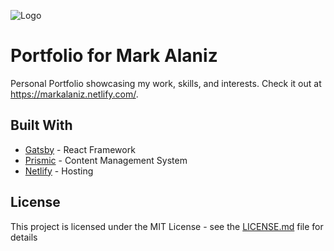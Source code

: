 ![Logo](https://i.imgur.com/vukxGDr.png)
# Portfolio for Mark Alaniz

Personal Portfolio showcasing my work, skills, and interests. Check it out at https://markalaniz.netlify.com/.

## Built With

* [Gatsby](https://www.gatsbyjs.org/) - React Framework
* [Prismic](https://prismic.io/) - Content Management System
* [Netlify](https://www.netlify.com/) - Hosting


## License

This project is licensed under the MIT License - see the [LICENSE.md](LICENSE.md) file for details